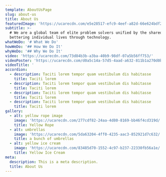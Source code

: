 ```yaml
---
template: AboutUsPage
slug: about-us
title: About Us
featuredImage: 'https://ucarecdn.com/e5e28517-efc9-4eef-a82d-66e624bdf283/'
subtitle: >-
  # We are a global team of elite problem solvers unified by the shared goal of
  bettering individual lives through technology.
whatWeDo: '# What We Do'
howWeDo: '## How We Do It'
whyWeDo: '## Why We Do It'
video: 'https://ucarecdn.com/73d84b3b-a3ba-40b9-98df-07a5b56ff753/'
videoPoster: 'https://ucarecdn.com/d0a5c14a-57d5-4aad-a632-811b1a270d0b/'
videoTitle: '                                                                     '
accordion:
  - description: Taciti lorem tempor quam vestibulum dis habitasse
    title: Taciti lorem
  - description: Taciti lorem tempor quam vestibulum dis habitasse
    title: Taciti lorem
  - description: Taciti lorem tempor quam vestibulum dis habitasse
    title: Taciti lorem
  - description: Taciti lorem tempor quam vestibulum dis habitasse
    title: Taciti lorem
gallery:
  - alt: yellow rope image
    image: 'https://ucarecdn.com/277cdf82-24aa-4d80-8169-bb46f4cd319d/'
    title: Yellow Rope
  - alt: umbrellas
    image: 'https://ucarecdn.com/5da63204-4ff0-4235-aac3-852921d7c632/'
    title: a bunch of umbrellas
  - alt: yellow ice cream
    image: 'https://ucarecdn.com/83485d70-1552-4c97-b237-22330fb56a1e/'
    title: Yellow Ice Cream
meta:
  description: This is a meta description.
  title: About Us
---
```


